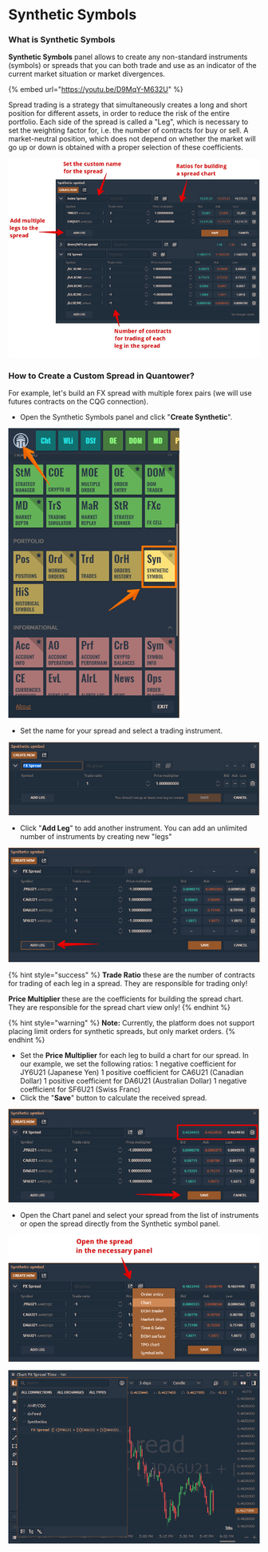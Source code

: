 # Synthetic Symbols

### What is Synthetic Symbols

**Synthetic Symbols** panel allows to create any non-standard instruments \(symbols\) or spreads that you can both trade and use as an indicator of the current market situation or market divergences.

{% embed url="https://youtu.be/D9MqY-M632U" %}

Spread trading is a strategy that simultaneously creates a long and short position for different assets, in order to reduce the risk of the entire portfolio. Each side of the spread is called a "Leg", which is necessary to set the weighting factor for, i.e. the number of contracts for buy or sell. A market-neutral position, which does not depend on whether the market will go up or down is obtained with a proper selection of these coefficients.

![General view of Synthetic Symbols in Quantower platform](../.gitbook/assets/synthetic-symbol-2021-06-21-18.53.16.png)

### How to Create a Custom Spread in Quantower?

For example, let's build an FX spread with multiple forex pairs \(we will use futures contracts on the CQG connection\).

* Open the Synthetic Symbols panel and click "**Create Synthetic**".

![](../.gitbook/assets/image%20%28245%29.png)

* Set the name for your spread and select a trading instrument.

![](../.gitbook/assets/image%20%28259%29.png)

* Click "**Add Leg**" to add another instrument. You can add an unlimited number of instruments by creating new "legs"

![Click &quot;Add Leg&quot; to add another instrument for Synthetic symbol](../.gitbook/assets/image%20%28263%29.png)

{% hint style="success" %}
**Trade Ratio** these are the number of contracts for trading of each leg in a spread. They are responsible for trading only!

**Price Multiplier** these are the coefficients for building the spread chart. They are responsible for the spread chart view only!
{% endhint %}

{% hint style="warning" %}
**Note:** Currently, the platform does not support placing limit orders for synthetic spreads, but only market orders.
{% endhint %}

* Set the **Price Multiplier** for each leg to build a chart for our spread. In our example, we set the following ratios:   1 negative coefficient for JY6U21 \(Japanese Yen\)    1 positive coefficient for CA6U21 \(Canadian Dollar\)   1 positive coefficient for DA6U21 \(Australian Dollar\)   1 negative coefficient for SF6U21 \(Swiss Franc\) 
* Click the "**Save**" button to calculate the received spread.

![](../.gitbook/assets/image%20%28261%29.png)

* Open the Chart panel and select your spread from the list of instruments or open the spread directly from the Synthetic symbol panel.

![Open the spread in the desired panel](../.gitbook/assets/image%20%28255%29.png)

![FX Spread of multiple forex pairs](../.gitbook/assets/image%20%28256%29.png)



